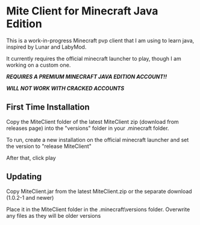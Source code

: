 # Mite Client for Minecraft Java Edition
This is a work-in-progress Minecraft pvp client that I am using to learn java, inspired by Lunar and LabyMod. 

It currently requires the official minecraft launcher to play, though I am working on a custom one.

***REQUIRES A PREMIUM MINECRAFT JAVA EDITION ACCOUNT!!***

***WILL NOT WORK WITH CRACKED ACCOUNTS***
## First Time Installation

Copy the MiteClient folder of the latest MiteClient zip (download from releases page) into the "versions" folder in your .minecraft folder.

To run, create a new installation on the official minecraft launcher and set the version to "release MiteClient"

After that, click play

## Updating

Copy MiteClient.jar from the latest MiteClient.zip or the separate download (1.0.2-1 and newer)

Place it in the MiteClient folder in the .minecraft\versions folder. Overwrite any files as they will be older versions
